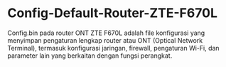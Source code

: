 # Config-Default-Router-ZTE-F670L
Config.bin pada router ONT ZTE F670L adalah file konfigurasi yang menyimpan pengaturan lengkap router atau ONT (Optical Network Terminal), termasuk konfigurasi jaringan, firewall, pengaturan Wi-Fi, dan parameter lain yang berkaitan dengan fungsi perangkat.
